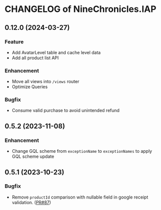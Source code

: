 # CHANGELOG of NineChronicles.IAP

## 0.12.0 (2024-03-27)

### Feature

- Add AvatarLevel table and cache level data
- Add all product list API

### Enhancement

- Move all views into `/views` router
- Optimize Queries

### Bugfix

- Consume valid purchase to avoid unintended refund

## 0.5.2 (2023-11-08)

### Enhancement

- Change GQL scheme from `exceptionName` to `exceptionNames` to apply GQL scheme update

## 0.5.1 (2023-10-23)

### Bugfix

- Remove `productId` comparison with nullable field in google receipt
  validation. ([PR#87](https://github.com/planetarium/NineChronicles.IAP/pull/87))
